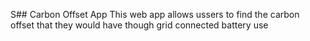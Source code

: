 S## Carbon Offset App
This web app allows ussers to find the carbon offset that they would have though grid connected battery use